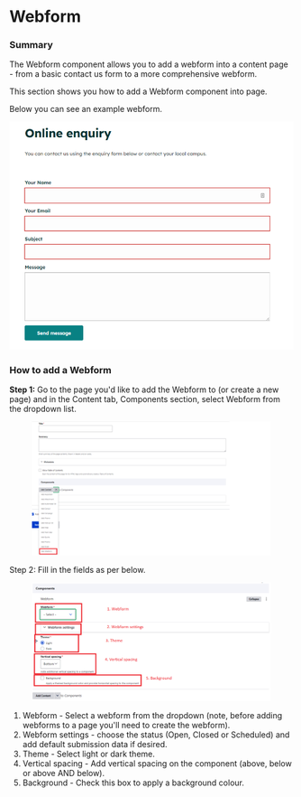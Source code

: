 # Webform

### Summary

The Webform component allows you to add a webform into a content page - from a basic contact us form to a more comprehensive webform. &#x20;

This section shows you how to add a Webform component into  page. &#x20;

Below you can see an example webform.&#x20;

<img src="../../.gitbook/assets/image (13).png" alt="" data-size="original">

### How to add a Webform

**Step 1:** Go to the page you'd like to add the Webform to (or create a new page) and in the Content tab, Components section, select Webform from the dropdown list.

<figure><img src="../../.gitbook/assets/image (73).png" alt=""><figcaption></figcaption></figure>

Step 2: Fill in the fields as per below.

<figure><img src="../../.gitbook/assets/image (32).png" alt=""><figcaption></figcaption></figure>

1. Webform - Select a webform from the dropdown (note, before adding webforms to a page you'll need to create the webform).&#x20;
2. Webform settings - choose the status (Open, Closed or Scheduled) and add default submission data if desired.
3. Theme - Select light or dark theme.&#x20;
4. Vertical spacing - Add vertical spacing on the component (above, below or above AND below).
5. Background - Check this box to apply a background colour.

